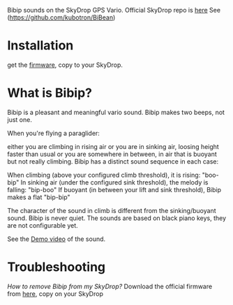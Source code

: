Bibip sounds on the SkyDrop GPS Vario. Official SkyDrop repo is [here](https://github.com/fhorinek/SkyDrop/)  See (https://github.com/kubotron/BiBean)

Installation
============
get the [firmware](https://github.com/kubotron/BeatDrop/blob/master/skydrop/Release/SKYDROP.FW?raw=true), copy to your SkyDrop.  

What is Bibip?
==============

Bibip is a pleasant and meaningful vario sound. Bibip makes two beeps, not just one.

When you're flying a paraglider:

either you are climbing in rising air
or you are in sinking air, loosing height faster than usual
or you are somewhere in between, in air that is buoyant but not really climbing.
Bibip has a distinct sound sequence in each case:

When climbing (above your configured climb threshold), it is rising: "boo-bip"
In sinking air (under the configured sink threshold), the melody is falling: "bip-boo"
If buoyant (in between your lift and sink threshold), Bibip makes a flat "bip-bip"

The character of the sound in climb is different from the sinking/buoyant sound. Bibip is never quiet. The sounds are based on black piano keys, they are not configurable yet.

See the [Demo video](https://www.youtube.com/watch?v=VvPstiTeKjU) of the sound.

Troubleshooting
===============
*How to remove Bibip from my SkyDrop?* Download the official firmware from [here](http://vps.skybean.eu/repo/updates/), copy on your SkyDrop 
